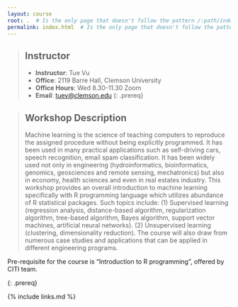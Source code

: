 ```yaml
---
layout: course
root: .  # Is the only page that doesn't follow the pattern /:path/index.html
permalink: index.html  # Is the only page that doesn't follow the pattern /:path/index.html
---
```


> ## Instructor
> - **Instructor**: Tue Vu
> - **Office**: 2119 Barre Hall, Clemson University
> - **Office Hours**: Wed 8.30-11.30 Zoom
> - **Email**: tuev@clemson.edu
{: .prereq}

> ## Workshop Description
> Machine learning is the science of teaching computers to reproduce the assigned procedure without being explicitly programmed. It has been used in many practical applications such as self-driving cars, speech recognition, email spam classification. It has been widely used not only in engineering (hydroinformatics, bioinformatics, genomics, geosciences and remote sensing, mechatronics) but also in economy, health sciences and even in real estates industry. This workshop provides an overall introduction to machine learning specifically with R programming language which utilizes abundance of R statistical packages. Such topics include: (1) Supervised learning (regression analysis, distance-based algorithm, regularization algorithm, tree-based algorithm, Bayes algorithm, support vector machines, artificial neural networks). (2) Unsupervised learning (clustering, dimensionality reduction). The course will also draw from numerous case studies and applications that can be applied in different engineering programs.

Pre-requisite for the course is “Introduction to R programming”, offered by CITI team.
>
{: .prereq}

{% include links.md %}
